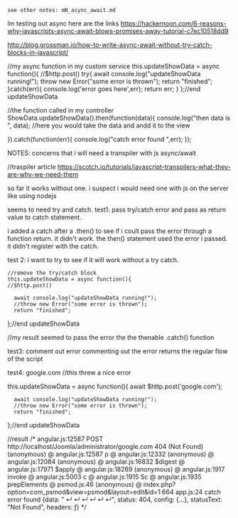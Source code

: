 
	see other notes: mN_async_await.md
  Im testing out async
  here are the links
  https://hackernoon.com/6-reasons-why-javascripts-async-await-blows-promises-away-tutorial-c7ec10518dd9

  http://blog.grossman.io/how-to-write-async-await-without-try-catch-blocks-in-javascript/


  //my async function in my custom service
  this.updateShowData = async function(){
    //$http.post()
    try{
      await console.log("updateShowData running!");
      throw new Error("some error is thrown");
      return "finished";
    }catch(err){
      console.log('error goes here',err);
      return err;
    }
  };//end updateShowData

  //the function called in my controller
  ShowData.updateShowData().then(function(data){
    console.log("then data is ", data);
    //here you would take the data and andd it to the view

  }).catch(function(err){
    console.log("catch error found ",err);
  });

  NOTES:
  concerns that i will need a transpiler with js async/await

  //traspiler article
  https://scotch.io/tutorials/javascript-transpilers-what-they-are-why-we-need-them

  so far it works without one.  i suspect i would need one with js on the server like using nodejs

  seems to need try and catch.
  test1: pass try/catch error and pass as return value to catch statement.

  i added a catch after a .then() to see if i coult pass the error through a function return.  it didn't work. the then() statement used the error i passed. it didn't register with the catch.

  test 2: i want to try to see if it will work without a try catch.

	//remove the try/catch block
    this.updateShowData = async function(){
    //$http.post()

      await console.log("updateShowData running!");
      //throw new Error("some error is thrown");
      return "finished";

  };//end updateShowData

  //my result seemed to pass the error the the thenable .catch() function

  test3: comment out error
  commenting out the error returns the regular flow of the script

  test4: google.com
  //this threw a nice error

  this.updateShowData = async function(){
    await $http.post('google.com');

      await console.log("updateShowData running!");
      //throw new Error("some error is thrown");
      return "finished";

  };//end updateShowData

  //result
  /*
  angular.js:12587 POST http://localhost/Joomla/administrator/google.com 404 (Not Found)
  (anonymous) @ angular.js:12587
  p @ angular.js:12332
  (anonymous) @ angular.js:12084
  (anonymous) @ angular.js:16832
  $digest @ angular.js:17971
  $apply @ angular.js:18269
  (anonymous) @ angular.js:1917
  invoke @ angular.js:5003
  c @ angular.js:1915
  Sc @ angular.js:1935
  prepElements @ psmod.js:46
  (anonymous) @ index.php?option=com_psmod&view=psmod&layout=edit&id=1:664
  app.js:24 catch error found  {data: "<?xml version="1.0" encoding="UTF-8"?>
  ↵<!DOCTYPE …P/5.6.24</span>
  ↵</address>
  ↵</body>
  ↵</html>
  ↵
  ↵", status: 404, config: {…}, statusText: "Not Found", headers: ƒ}
  */
